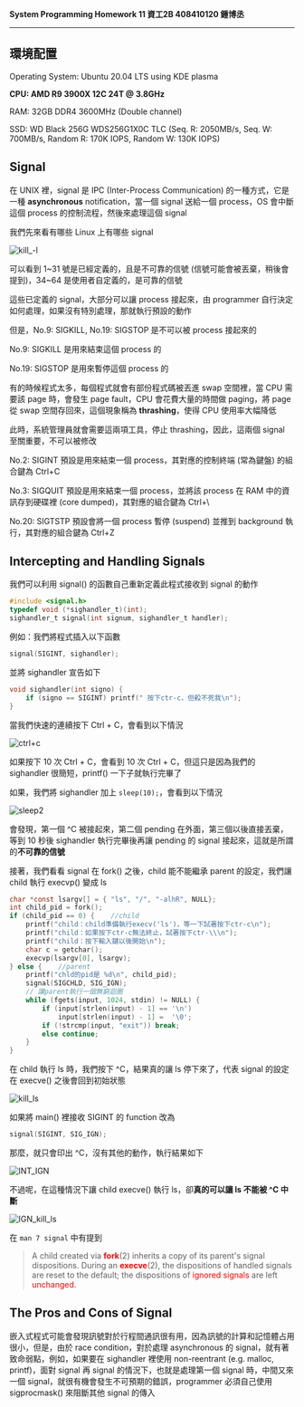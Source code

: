 **System Programming Homework 11  資工2B 408410120 鍾博丞**

-----------------------------------------

## 環境配置

Operating System: Ubuntu 20.04 LTS using KDE plasma

**CPU: AMD R9 3900X 12C 24T @ 3.8GHz**

RAM: 32GB DDR4 3600MHz (Double channel)

SSD: WD Black 256G WDS256G1X0C TLC (Seq. R: 2050MB/s, Seq. W: 700MB/s, Random R: 170K IOPS, Random W: 130K IOPS)

## Signal

在 UNIX 裡，signal 是 IPC (Inter-Process Communication) 的一種方式，它是一種 **asynchronous** notification，當一個 signal 送給一個 process，OS 會中斷這個 process 的控制流程，然後來處理這個 signal



我們先來看有哪些 Linux 上有哪些 signal

![kill_-l](./img/01.kill_-l.png)

可以看到 1~31 號是已經定義的，且是不可靠的信號 (信號可能會被丟棄，稍後會提到)，34~64 是使用者自定義的，是可靠的信號



這些已定義的 signal，大部分可以讓 process 接起來，由 programmer 自行決定如何處理，如果沒有特別處理，那就執行預設的動作

但是，No.9: SIGKILL, No.19: SIGSTOP 是不可以被 process 接起來的

No.9: SIGKILL 是用來結束這個 process 的

No.19: SIGSTOP 是用來暫停這個 process 的

有的時候程式太多，每個程式就會有部份程式碼被丟進 swap 空間裡，當 CPU 需要該 page 時，會發生 page fault，CPU 會花費大量的時間做 paging，將 page 從 swap 空間存回來，這個現象稱為 **thrashing**，使得 CPU 使用率大幅降低

此時，系統管理員就會需要這兩項工具，停止 thrashing，因此，這兩個 signal 至關重要，不可以被修改

No.2: SIGINT 預設是用來結束一個 process，其對應的控制終端 (常為鍵盤) 的組合鍵為 Ctrl+C

No.3: SIGQUIT 預設是用來結束一個 process，並將該 process 在 RAM 中的資訊存到硬碟裡 (core dumped)，其對應的組合鍵為 Ctrl+\

No.20: SIGTSTP 預設會將一個 process 暫停 (suspend) 並推到 background 執行，其對應的組合鍵為 Ctrl+Z



## Intercepting and Handling Signals

我們可以利用 signal() 的函數自己重新定義此程式接收到 signal 的動作

```c
#include <signal.h>
typedef void (*sighandler_t)(int);
sighandler_t signal(int signum, sighandler_t handler);
```

例如：我們將程式插入以下函數

```c
signal(SIGINT, sighandler);
```

並將 sighandler 宣告如下

```c
void sighandler(int signo) {
    if (signo == SIGINT) printf(" 按下ctr-c，但殺不死我\n");
}
```

當我們快速的連續按下 Ctrl + C，會看到以下情況

![ctrl+c](./img/02.ctrl+c.png)

如果按下 10 次 Ctrl + C，會看到 10 次 Ctrl + C，但這只是因為我們的 sighandler 很簡短，printf() 一下子就執行完畢了

如果，我們將 sighandler 加上 `sleep(10);`，會看到以下情況

![sleep2](./img/03.sleep2.png)

會發現，第一個 ^C 被接起來，第二個 pending 在外面，第三個以後直接丟棄，等到 10 秒後 sighandler 執行完畢後再讓 pending 的 signal 接起來，這就是所謂的**不可靠的信號**



接著，我們看看 signal 在 fork() 之後，child 能不能繼承 parent 的設定，我們讓 child 執行 execvp() 變成 ls

```c
char *const lsargv[] = { "ls", "/", "-alhR", NULL};
int child_pid = fork();
if (child_pid == 0) {    //child
    printf("child：child準備執行execv('ls')，等一下試著按下ctr-c\n");
    printf("child：如果按下ctr-c無法終止，試著按下ctr-\\\n");
    printf("child：按下輸入鍵以後開始\n");
    char c = getchar();
    execvp(lsargv[0], lsargv);
} else {    //parent
    printf("chld的pid是 %d\n", child_pid);
    signal(SIGCHLD, SIG_IGN);
    // 讓parent執行一個無窮迴圈
    while (fgets(input, 1024, stdin) != NULL) {
        if (input[strlen(input) - 1] == '\n')
            input[strlen(input) - 1] =  '\0';
        if (!strcmp(input, "exit")) break;
        else continue;
    }
}
```

在 child 執行 ls 時，我們按下 ^C，結果真的讓 ls 停下來了，代表 signal 的設定在 execve() 之後會回到初始狀態

![kill_ls](./img/04.kill_ls.png)



如果將 main() 裡接收 SIGINT 的 function 改為

```c
signal(SIGINT, SIG_IGN);
```

那麼，就只會印出 ^C，沒有其他的動作，執行結果如下

![INT_IGN](./img/05.INT_IGN.png)

不過呢，在這種情況下讓 child execve() 執行 ls，卻**真的可以讓 ls 不能被 ^C 中斷**

![IGN_kill_ls](./img/06.IGN_kill_ls.png)

在 `man 7 signal` 中有提到

> A  child created via <font color=#FF0000>**fork**</font>(2) inherits a copy of its parent's signal dispositions. During an <font color=#FF0000>**execve**</font>(2), the dispositions of handled signals are reset to the default; the dispositions of <font color=#FF0000>ignored signals</font> are left <font color=#FF0000>unchanged.</font>



## The Pros and Cons of Signal

嵌入式程式可能會發現訊號對於行程間通訊很有用，因為訊號的計算和記憶體占用很小，但是，由於 race condition，對於處理 asynchronous 的 signal，就有著致命弱點，例如，如果要在 sighandler 裡使用 non-reentrant (e.g. malloc, printf)，面對 signal 再 signal 的情況下，也就是處理第一個 signal 時，中間又來一個 signal，就很有機會發生不可預期的錯誤，programmer 必須自己使用 sigprocmask() 來阻斷其他 signal 的傳入
